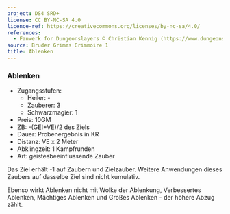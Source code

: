 ```yaml
---
project: DS4 SRD+
license: CC BY-NC-SA 4.0
licence-ref: https://creativecommons.org/licenses/by-nc-sa/4.0/
references: 
  - Fanwerk for Dungeonslayers © Christian Kennig (https://www.dungeonslayers.net/)
source: Bruder Grimms Grimmoire 1
title: Ablenken
---
```


### Ablenken

- Zugangsstufen:
  - Heiler: -
  - Zauberer: 3
  - Schwarzmagier: 1
- Preis: 10GM
- ZB: -(GEI+VE)/2 des Ziels
- Dauer: Probenergebnis in KR
- Distanz: VE x 2 Meter
- Abklingzeit: 1 Kampfrunden
- Art: geistesbeeinflussende Zauber

Das Ziel erhält -1 auf Zaubern und Zielzauber. Weitere Anwendungen dieses Zaubers auf dasselbe Ziel sind nicht kumulativ.

Ebenso wirkt Ablenken nicht mit Wolke der Ablenkung, Verbessertes Ablenken, Mächtiges Ablenken und Großes Ablenken - der höhere Abzug zählt.

